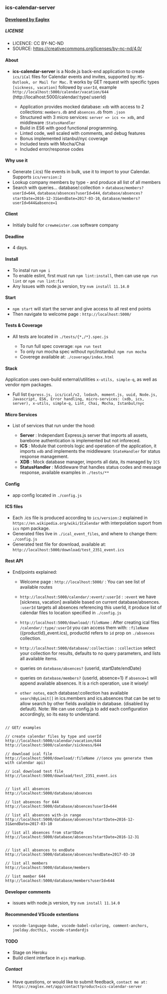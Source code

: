 
### ics-calendar-server
#### [ Developed by Eaglex ](http://eaglex.net)

  
##### LICENSE
* LICENCE: CC BY-NC-ND
* SOURCE: https://creativecommons.org/licenses/by-nc-nd/4.0/

  
#### About
- **ics-calendar-server** is a Node.js back-end application to create `ics/iCal` files for Calendar events and invites, supported by: `MS-Outlook, or Mail for Mac.` It works by GET request with specific types `[sickness, vacation]` followed by `userId`, example `http://localhost:5000/calendar/vacation/644` (http://localhost:5000/calendar/:type/:userId)

	* Application provides mocked database: `xdb` with access to 2 collections: `members.db` and `absences.db` from `.json`
	* Structured with 3 micro services: `server => ics <= xdb`, and middleware :`StatusHandler`
	* Build in ES6 with good functional programming.
	* Linted code, well scaled with comments, and debug features
	* Bonus implemented istanbul/nyc coverage
	* Included tests with Mocha/Chai
	* Included error/response codes


#### Why use it
- Generate (.ics) file events in bulk, use it to import to your Calendar. Supports `ics/version:2`
- Lookup company members by type - and produce all list of all members
- Search with queries... database/:collection > `database/members?userId=644`, `database/absences?userId=644`, `database/absences?startDate=2016-12-31&endDate=2017-03-10`, `database/members?userId=644&absence=1`


#### Client
- Initialy build for `crewmeister.com` software company


#### Deadline
- 4 days.


#### Install
- To instal run `npm i`
- To enable eslint, first must run `npm lint:install`, then can use `npm run lint` or `npm run lint:fix`
- Any Issues with node.js version, try `nvm install 11.14.0`

#### Start
-  `npm start` will start the server and give access to all rest end points
- Then navigate to welcome page : `http://localhost:5000/`

#### Tests & Coverage
- All tests are located in `./tests/{*,/*}.spec.js`

	* To run full spec coverage: `npm run test`
	* To only run mocha spec without nyc/instanbul: `npm run mocha`
	* Coverege available at: `./coverage/index.html`


#### Stack
Application uses own-build external/utilities `x-utils, simple-q`, as well as vendor npm packages.
- Full list `Express.js, ics/ical/v2, lodash, moment.js, uuid, Node.js, Javascript, ES6, Error handling, micro-services: (xdb, ics, server), x-utils, simple-q, Lint, Chai, Mocha, Istanbul/nyc`



#### Micro Services
- List of services that run under the hood:

	*  **Server** : Independant Express.js server that imports all assets, barebone authentication is implemented but not inforeced.
	*  **ICS** : Module that controls logic and operation of the application, it imports `xdb` and implements the middleware: `StateHandler` for status response management.
	*  **XDB** : Mock database manager, imports all data, its managed by `ICS`
	*  **StatusHandler** : Middleware that handles status codes and message response, available examples in `./tests/**`

#### Config
- app config located in `./config.js`

  
#### ICS files

- Each .ics file is produced according to `ics/version:2` explained in `https://en.wikipedia.org/wiki/ICalendar` with interpolation suport from `ics` npm package.
- Generated files live in `./ical_event_files`, and where to change them: `./config.js`
- Generated test file for download, available at: `http://localhost:5000/download/test_2351_event.ics` 


#### Rest API

- End/points explained:

	* Welcome page : `http://localhost:5000/` : You can see list of available routes

	*  `http://localhost:5000/calendar/:event/:userId` : `:event` we have [sickness, vacation] available based on current database/absences. `:userId` targets all absences referencing this userId, it produce list of calendar files to location specified in `./config.js`
  
	
	*  `http://localhost:5000/download/:fileName` : After creating ical files  `/calendar/:type/:userId` you can access them with: `:fileName` ({productId}_event.ics), productId refers to `id` prop on `./absences` collection.

	*  `http://localhost:5000/database/:collection` : `:collection` select your collection for results, defaults to no query parameters, and lists all available items.
	
	* queries on `datebase/absences?` {userId, startDate/endDate}

	* queries on `datebase/members?` {userId, absence=1} if `absence=1` will append available absences. It is a rich operation, use it wisely!


	*  `other notes`, each database/:collection has available `searchByLimit[]` in ics.members and ics.absences that can be set to allow search by other fields available in database. (disabled by default). Note: We can use config.js to add each configuration accordingly, so its easy to understand.
```

// GET/ examples

// create calendar files by type and userId
http://localhost:5000/calendar/vacation/644
http://localhost:5000/calendar/sickness/644

// download ical file
http://localhost:5000/download/:fileName //(once you generate them with calendar api)

// ical download test file
http://localhost:5000/download/test_2351_event.ics


// list all absences
http://localhost:5000/database/absences

// list absences for 644
http://localhost:5000/database/absences?userId=644

// list all absences with-in range
http://localhost:5000/database/absences?startDate=2016-12-31&endDate=2017-03-10

// list all absences from startDate
http://localhost:5000/database/absences?startDate=2016-12-31


// list all absences to endDate
http://localhost:5000/database/absences?endDate=2017-03-10

// list all members
http://localhost:5000/database/members

// list member 644
http://localhost:5000/database/members?userId=644

```
 
#### Developer comments
- issues with node.js version, try `nvm install 11.14.0`


#### Recommended VScode extentions
- `vscode-language-babe, vscode-babel-coloring, comment-anchors, joelday.docthis, vscode-standardjs`


#### TODO

- Stage on Heroku
- Build client interface in `ejs` markup. 

##### Contact

* Have questions, or would like to submit feedback, `contact me at: https://eaglex.net/app/contact?product=ics-calendar-server`